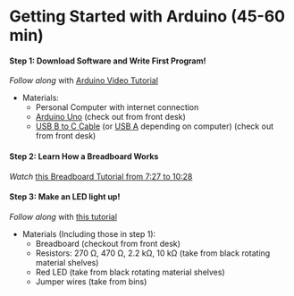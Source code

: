 # Getting Started with Arduino (45-60 min)
#### Step 1: Download Software and Write First Program!
_Follow along_ with [Arduino Video Tutorial](https://www.youtube.com/watch?v=fJWR7dBuc18&list=PLGs0VKk2DiYw-L-RibttcvK-WBZm8WLEP)
   - Materials:
     - Personal Computer with internet connection
     - [Arduino Uno](https://store.arduino.cc/products/arduino-uno-rev3) (check out from front desk)
     - [USB B to C Cable](https://www.amazon.com/CableCreation-Printer-Compatible-MacBook-Printers/dp/B012V563B6/ref=sr_1_1_sspa?crid=WI7JKFTP5ILK&keywords=Arduino%2Busb%2Bb%2Bto%2Busb%2Bc&qid=1701283092&sprefix=arduino%2Busb%2Bb%2Bto%2Busb%2B%2Caps%2C171&sr=8-1-spons&sp_csd=d2lkZ2V0TmFtZT1zcF9hdGY&th=1) (or [USB A](https://www.amazon.com/Amazon-Basics-External-Gold-Plated-Connectors/dp/B00NH11KIK/ref=sr_1_3?crid=1BH4NNHM5D7PO&keywords=Arduino+usb+b+to+usb+a&qid=1701283472&sprefix=arduino+usb+b+to+usb+%2Caps%2C230&sr=8-3) depending on computer) (check out from front desk)
#### Step 2: Learn How a Breadboard Works
_Watch_ [this Breadboard Tutorial from 7:27 to 10:28](https://youtu.be/XpMZoR3fgd0?feature=shared&t=448)
#### Step 3: Make an LED light up!
_Follow along_ with [this tutorial](https://learn.adafruit.com/adafruit-arduino-lesson-2-leds/overview)
   - Materials (Including those in step 1):
     - Breadboard (checkout from front desk)
     - Resistors: 270 Ω, 470 Ω, 2.2 kΩ, 10 kΩ (take from black rotating material shelves)
     - Red LED (take from black rotating material shelves)
     - Jumper wires (take from bins)
